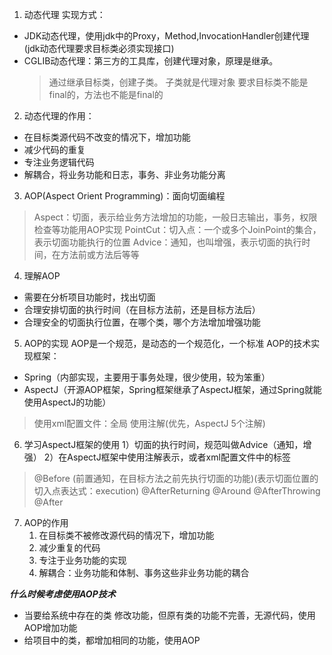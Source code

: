 1. 动态代理
  实现方式：
- JDK动态代理，使用jdk中的Proxy，Method,InvocationHandler创建代理(jdk动态代理要求目标类必须实现接口)
- CGLIB动态代理：第三方的工具库，创建代理对象，原理是继承。
  > 通过继承目标类，创建子类。
  > 子类就是代理对象
  > 要求目标类不能是final的，方法也不能是final的
2. 动态代理的作用：
- 在目标类源代码不改变的情况下，增加功能
- 减少代码的重复
- 专注业务逻辑代码
- 解耦合，将业务功能和日志，事务、非业务功能分离
3. AOP(Aspect Orient Programming)：面向切面编程
> Aspect：切面，表示给业务方法增加的功能，一般日志输出，事务，权限检查等功能用AOP实现
> PointCut：切入点：一个或多个JoinPoint的集合，表示切面功能执行的位置
> Advice：通知，也叫增强，表示切面的执行时间，在方法前或方法后等等
4. 理解AOP
- 需要在分析项目功能时，找出切面
- 合理安排切面的执行时间（在目标方法前，还是目标方法后）
- 合理安全的切面执行位置，在哪个类，哪个方法增加增强功能
5. AOP的实现
AOP是一个规范，是动态的一个规范化，一个标准
AOP的技术实现框架： 
- Spring（内部实现，主要用于事务处理，很少使用，较为笨重）
- AspectJ（开源AOP框架，Spring框架继承了AspectJ框架，通过Spring就能使用AspectJ的功能）
 > 使用xml配置文件：全局
 > 使用注解(优先，AspectJ 5个注解)
6. 学习AspectJ框架的使用
1）切面的执行时间，规范叫做Advice（通知，增强）
2）在AspectJ框架中使用注解表示，或者xml配置文件中的标签
> @Before (前置通知，在目标方法之前先执行切面的功能)(表示切面位置的切入点表达式：execution)
> @AfterReturning
> @Around
> @AfterThrowing
> @After
7. AOP的作用
    1. 在目标类不被修改源代码的情况下，增加功能
    2. 减少重复的代码
    3. 专注于业务功能的实现
    4. 解耦合：业务功能和体制、事务这些非业务功能的耦合

***什么时候考虑使用AOP技术***
- 当要给系统中存在的类 修改功能，但原有类的功能不完善，无源代码，使用AOP增加功能
- 给项目中的类，都增加相同的功能，使用AOP
